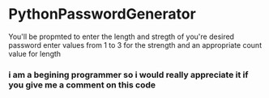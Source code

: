 # PythonPasswordGenerator
You'll be propmted to enter the length and stregth of you're desired password
enter values from 1 to 3 for the strength and an appropriate count value for length
### i am a begining programmer so i would really appreciate it if you give me a comment on this code
